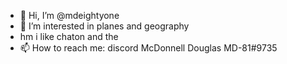 - 👋 Hi, I’m @mdeightyone
- 👀 I’m interested in planes and geography
- hm i like chaton and the
- 📫 How to reach me: discord McDonnell Douglas MD-81#9735

<!---
mdeightyone/mdeightyone is a ✨ special ✨ repository because its `README.md` (this file) appears on your GitHub profile.
You can click the Preview link to take a look at your changes.
--->
